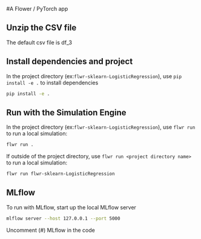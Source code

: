 #A Flower / PyTorch app

## Unzip the CSV file

The default csv file is df_3

## Install dependencies and project

In the project directory (ex:`flwr-sklearn-LogisticRegression`), use `pip install -e .` to install dependencies

```bash
pip install -e .
```

## Run with the Simulation Engine

In the project directory (ex:`flwr-sklearn-LogisticRegression`), use `flwr run` to run a local simulation:

```bash
flwr run .
```

If outside of the project directory, use `flwr run <project directory name>` to run a local simulation:

```bash
flwr run flwr-sklearn-LogisticRegression
```
## MLflow

To run with MLflow, start up the local MLflow server

```bash
mlflow server --host 127.0.0.1 --port 5000
```

Uncomment (#) MLflow in the code
